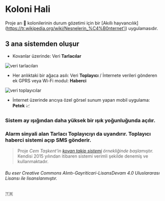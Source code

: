 # Koloni Hali

Proje arı  :honeybee: kolonilerinin durum gözetimi için bir [Akıllı hayvancılık] (https://tr.wikipedia.org/wiki/Nesnelerin_%C4%B0nternet'i) uygulamasıdır.
## 3 ana sistemden oluşur


- Kovanlar üzerinde: Veri **Tarlacılar**

![veri tarlacıları](http://i.imgur.com/Iim7iPd.png)


- Her arılıktaki bir ağaca asılı: Veri **Toplayıcı** / İnternete verileri gönderen ek GPRS veya Wi-Fi modul: **Haberci** 


![veri toplayıcılar](http://i.imgur.com/b4Tk5WJ.png)

- İnternet üzerinde arıcıya özel görsel sunum yapan mobil uygulama: **Petek**  :chart_with_upwards_trend:

### Sistem ay ışığından daha yüksek bir ışık yoğunluğunda açılır.
### Alarm sinyali alan Tarlacı Toplayıcıyı da uyandırır. Toplayıcı haberci sistemi açıp SMS gönderir.

> Proje _Cem Taşkent'in [kovan takip sistemi](http://kovantakip.blogspot.com.tr/) örnekliğinde başlamıştır._ 
> Kendisi 2015 yılından itibaren sistemi verimli şekilde denemiş ve kullanmaktadır.

###### Bu eser Creative Commons Alıntı-Gayriticari-LisansDevam 4.0 Uluslararası Lisansı ile lisanslanmıştır.

:tr:
